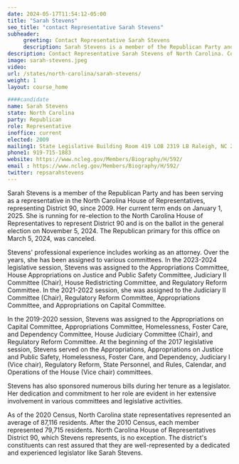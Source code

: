 ```yaml
---
date: 2024-05-17T11:54:12-05:00
title: "Sarah Stevens"
seo_title: "contact Representative Sarah Stevens"
subheader:
     greeting: Contact Representative Sarah Stevens
     description: Sarah Stevens is a member of the Republican Party and has been serving as a representative in the North Carolina House of Representatives, representing District 90, since 2009. Her current term ends on January 1, 2025.
description: Contact Representative Sarah Stevens of North Carolina. Contact information for Sarah Stevens includes email address, phone number, and mailing address.
image: sarah-stevens.jpeg
video:
url: /states/north-carolina/sarah-stevens/
weight: 1
layout: course_home

####candidate
name: Sarah Stevens
state: North Carolina
party: Republican
role: Representative
inoffice: current
elected: 2009
mailing1: State Legislative Building Room 419 LOB 2319 LB Raleigh, NC 27601-1096
phone1: 919-715-1883
website: https://www.ncleg.gov/Members/Biography/H/592/
email : https://www.ncleg.gov/Members/Biography/H/592/
twitter: repsarahstevens
---
```

Sarah Stevens is a member of the Republican Party and has been serving as a representative in the North Carolina House of Representatives, representing District 90, since 2009. Her current term ends on January 1, 2025. She is running for re-election to the North Carolina House of Representatives to represent District 90 and is on the ballot in the general election on November 5, 2024. The Republican primary for this office on March 5, 2024, was canceled.

Stevens' professional experience includes working as an attorney. Over the years, she has been assigned to various committees. In the 2023-2024 legislative session, Stevens was assigned to the Appropriations Committee, House Appropriations on Justice and Public Safety Committee, Judiciary II Committee (Chair), House Redistricting Committee, and Regulatory Reform Committee. In the 2021-2022 session, she was assigned to the Judiciary II Committee (Chair), Regulatory Reform Committee, Appropriations Committee, and Appropriations on Capital Committee.

In the 2019-2020 session, Stevens was assigned to the Appropriations on Capital Committee, Appropriations Committee, Homelessness, Foster Care, and Dependency Committee, House Judiciary Committee (Chair), and Regulatory Reform Committee. At the beginning of the 2017 legislative session, Stevens served on the Appropriations, Appropriations on Justice and Public Safety, Homelessness, Foster Care, and Dependency, Judiciary I (Vice chair), Regulatory Reform, State Personnel, and Rules, Calendar, and Operations of the House (Vice chair) committees.

Stevens has also sponsored numerous bills during her tenure as a legislator. Her dedication and commitment to her role are evident in her extensive involvement in various committees and legislative activities.

As of the 2020 Census, North Carolina state representatives represented an average of 87,116 residents. After the 2010 Census, each member represented 79,715 residents. North Carolina House of Representatives District 90, which Stevens represents, is no exception. The district's constituents can rest assured that they are well-represented by a dedicated and experienced legislator like Sarah Stevens.

